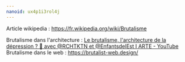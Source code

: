 ```yaml
---
nanoid: ux4p1i3rol4j
---
```

Article wikipedia : https://fr.wikipedia.org/wiki/Brutalisme

Brutalisme dans l'architecture : [Le brutalisme, l&#39;architecture de la dépression ? 🏢 avec @RCHTKTN et @EnfantsdelEst I ARTE - YouTube](https://www.youtube.com/watch?v=BoQCc9ugTUQ)
Brutalisme dans le web : https://brutalist-web.design/

